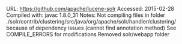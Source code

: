 URL: https://github.com/apache/lucene-solr
Accessed: 2015-02-28
Compiled with: javac 1.8.0_31
Notes:
Not compiling files in folder
./solr/contrib/clustering/src/java/org/apache/solr/handler/clustering/
because of dependency issues (cannot find annotation method)
See COMPILE_ERRORS for modifications
Removed solr/webapp folder
